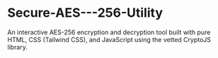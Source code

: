 # Secure-AES---256-Utility
An interactive AES-256 encryption and decryption tool built with pure HTML, CSS (Tailwind CSS), and JavaScript using the vetted CryptoJS library.
